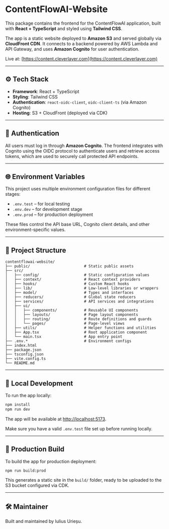 # ContentFlowAI-Website

This package contains the frontend for the ContentFlowAI application, built with **React + TypeScript** and styled using **Tailwind CSS**.

The app is a static website deployed to **Amazon S3** and served globally via **CloudFront CDN**. It connects to a backend powered by AWS Lambda and API Gateway, and uses **Amazon Cognito** for user authentication.

Live at: [https://content.cleverlayer.com](https://content.cleverlayer.com)

---

## ⚙️ Tech Stack

- **Framework**: React + TypeScript
- **Styling**: Tailwind CSS
- **Authentication**: `react-oidc-client`, `oidc-client-ts` (via Amazon Cognito)
- **Hosting**: S3 + CloudFront (deployed via CDK)

---

## 🔐 Authentication

All users must log in through **Amazon Cognito**. The frontend integrates with Cognito using the OIDC protocol to authenticate users and retrieve access tokens, which are used to securely call protected API endpoints.

---

## 🌐 Environment Variables

This project uses multiple environment configuration files for different stages:

- `.env.test` – for local testing
- `.env.dev` – for development stage
- `.env.prod` – for production deployment

These files control the API base URL, Cognito client details, and other environment-specific values.

---

## 📁 Project Structure

```text
contentflowai-website/
├── public/                        # Static public assets
├── src/
│   ├── config/                    # Static configuration values
│   ├── context/                   # React context providers
│   ├── hooks/                     # Custom React hooks
│   ├── lib/                       # Low-level libraries or wrappers
│   ├── model/                     # Types and interfaces
│   ├── reducers/                  # Global state reducers
│   ├── services/                  # API services and integrations
│   ├── ui/
│   │   ├── components/            # Reusable UI components
│   │   ├── layouts/               # Page layout components
│   │   ├── routing/               # Route definitions and guards
│   │   └── pages/                 # Page-level views
│   ├── utils/                     # Helper functions and utilities
│   ├── App.tsx                    # Root application component
│   └── main.tsx                   # App entry point
├── .env.*                         # Environment configs
├── index.html
├── package.json
├── tsconfig.json
├── vite.config.ts
└── README.md
```

---

## 🧪 Local Development

To run the app locally:

```bash
npm install
npm run dev
```

The app will be available at [http://localhost:5173](http://localhost:5173).

Make sure you have a valid `.env.test` file set up before running locally.

---

## 🚀 Production Build

To build the app for production deployment:

```bash
npm run build:prod
```

This generates a static site in the `build/` folder, ready to be uploaded to the S3 bucket configured via CDK.

---

## 🛠 Maintainer

Built and maintained by Iulius Urieșu.
